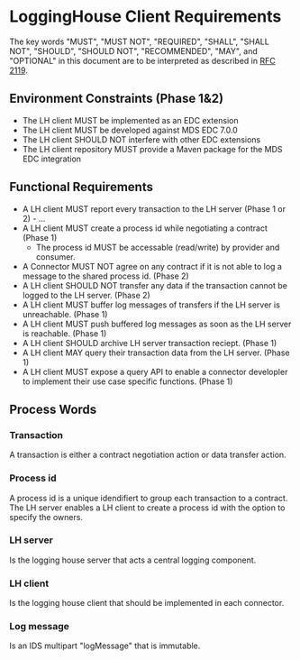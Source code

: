 # LoggingHouse Client Requirements

The key words "MUST", "MUST NOT", "REQUIRED", "SHALL", "SHALL
      NOT", "SHOULD", "SHOULD NOT", "RECOMMENDED",  "MAY", and
      "OPTIONAL" in this document are to be interpreted as described in
      [RFC 2119](https://datatracker.ietf.org/doc/html/rfc2119).
      
## Environment Constraints (Phase 1&2)
- The LH client MUST be implemented as an EDC extension
- The LH client MUST be developed against MDS EDC 7.0.0
- The LH client SHOULD NOT interfere with other EDC extensions
- The LH client repository MUST provide a Maven package for the MDS EDC integration

## Functional Requirements
- A LH client MUST report every transaction to the LH server (Phase 1 or 2)
        - ... 
- A LH client MUST create a process id while negotiating a contract (Phase 1)
  - The process id MUST be accessable (read/write) by provider and consumer. 
- A Connector MUST NOT agree on any contract if it is not able to log a message to the shared process id. (Phase 2)
- A LH client SHOULD NOT transfer any data if the transaction cannot be logged to the LH server. (Phase 2)
- A LH client MUST buffer log messages of transfers if the LH server is unreachable. (Phase 1)
- A LH client MUST push buffered log messages as soon as the LH server is reachable. (Phase 1)
- A LH client SHOULD archive LH server transaction reciept. (Phase 1)
- A LH client MAY query their transaction data from the LH server. (Phase 1)
- A LH client MUST expose a query API to enable a connector developler to implement their use case specific functions. (Phase 1)

## Process Words

### Transaction
A transaction is either a contract negotiation action or data transfer action.

### Process id
A process id is a unique idendifiert to group each transaction to a contract. The LH server enables a LH client to create a process id with the option to specify the owners.

### LH server
Is the logging house server that acts a central logging component.

### LH client
Is the logging house client that should be implemented in each connector.

### Log message
Is an IDS multipart "logMessage" that is immutable.

